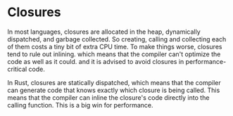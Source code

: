 # Closures

In most languages, closures are allocated in the heap, dynamically dispatched, and garbage collected. So creating, calling and collecting each of them costs a tiny bit of extra CPU time. To make things worse, closures tend to rule out inlining. which means that the compiler can't optimize the code as well as it could. and it is advised to avoid closures in performance-critical code.

In Rust, closures are statically dispatched, which means that the compiler can generate code that knows exactly which closure is being called. This means that the compiler can inline the closure's code directly into the calling function. This is a big win for performance.